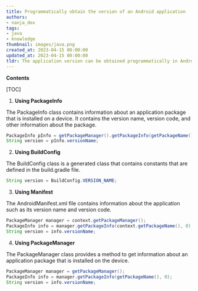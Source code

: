 ```yaml
---
title: Programmatically obtain the version of an Android application
authors:
- nanja_dev
tags:
- java
- knowledge
thumbnail: images/java.png
created_at: 2023-04-15 00:00:00
updated_at: 2023-04-15 00:00:00
tldr: The application version can be obtained programmatically in Android using the getPackageInfo() method of the PackageManager class.
---
```


**Contents**

[TOC]

1. **Using PackageInfo**

The PackageInfo class contains information about an application package that is installed on a device. It contains the version name, version code, and other information about the package.

```java
PackageInfo pInfo = getPackageManager().getPackageInfo(getPackageName(), 0);
String version = pInfo.versionName;
```

2. **Using BuildConfig**

The BuildConfig class is a generated class that contains constants that are defined in the build.gradle file.

```java
String version = BuildConfig.VERSION_NAME;
```

3. **Using Manifest**

The AndroidManifest.xml file contains information about the application such as its version name and version code.

```java
PackageManager manager = context.getPackageManager();
PackageInfo info = manager.getPackageInfo(context.getPackageName(), 0);
String version = info.versionName;
```

4. **Using PackageManager**

The PackageManager class provides a method to get information about an application package that is installed on the device.

```java
PackageManager manager = getPackageManager();
PackageInfo info = manager.getPackageInfo(getPackageName(), 0);
String version = info.versionName;
```
